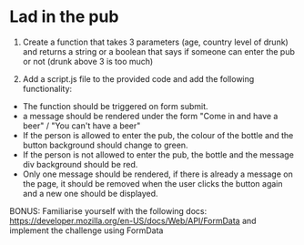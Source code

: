 # Lad in the pub

1. Create a function that takes 3 parameters (age, country level of drunk) and returns a string or a boolean that says if someone can enter the pub or not (drunk above 3 is too much)

2. Add a script.js file to the provided code and add the following functionality:

-   The function should be triggered on form submit.
-   a message should be rendered under the form "Come in and have a beer" / "You can't have a beer"
-   If the person is allowed to enter the pub, the colour of the bottle and the button background should change to green.
-   If the person is not allowed to enter the pub, the bottle and the message div background should be red.
-   Only one message should be rendered, if there is already a message on the page, it should be removed when the user clicks the button again and a new one should be displayed.

BONUS: Familiarise yourself with the following docs: https://developer.mozilla.org/en-US/docs/Web/API/FormData and implement the challenge using FormData
